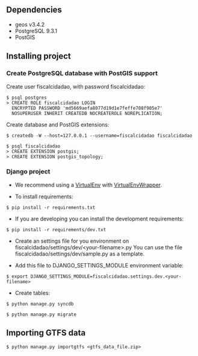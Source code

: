 ## Dependencies

* geos v3.4.2
* PostgreSQL 9.3.1
* PostGIS


## Installing project

### Create PostgreSQL database with PostGIS support

Create user fiscalcidadao, with password fiscalcidadao:
```
$ psql postgres
> CREATE ROLE fiscalcidadao LOGIN
  ENCRYPTED PASSWORD 'md5669aefa8077d19d1e7feffe708f905e7'
  NOSUPERUSER INHERIT CREATEDB NOCREATEROLE NOREPLICATION;
```

Create database and PostGIS extensions:
```
$ createdb -W --host=127.0.0.1 --username=fiscalcidadao fiscalcidadao

$ psql fiscalcidadao
> CREATE EXTENSION postgis;
> CREATE EXTENSION postgis_topology;
```

### Django project

- We recommend using a [VirtualEnv](http://www.virtualenv.org/en/latest/) with
  [VirtualEnvWrapper](http://virtualenvwrapper.readthedocs.org/en/latest/).

- To install requirements:

```
$ pip install -r requirements.txt
```

- If you are developing you can install the development requirements:

```
$ pip install -r requirements/dev.txt
```

- Create an settings file for you environment on fiscalcidadao/settings/dev/\<your-filename\>.py
  You can use the file fiscalcidadao/settings/dev/sample.py as a template.

- Add this file to DJANGO_SETTINGS_MODULE environment variable:

```
$ export DJANGO_SETTINGS_MODULE=fiscalcidadao.settings.dev.<your-filename>
```

- Create tables:

```
$ python manage.py syncdb

$ python manage.py migrate
```

## Importing GTFS data

```
$ python manage.py importgtfs <gtfs_data_file.zip> 
```
